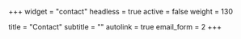 +++
widget = "contact"
headless = true
active = false
weight = 130

title = "Contact"
subtitle = ""
autolink = true
email_form = 2
+++
